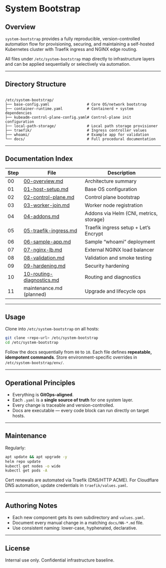 # System Bootstrap

## Overview
`system-bootstrap` provides a fully reproducible, version-controlled automation flow for provisioning, securing, and maintaining a self-hosted Kubernetes cluster with Traefik ingress and NGINX edge routing.

All files under `/etc/system-bootstrap` map directly to infrastructure layers and can be applied sequentially or selectively via automation.

---

## Directory Structure
```

/etc/system-bootstrap/
├── base-config.yaml                 # Core OS/network bootstrap
├── container-runtime.yaml           # Containerd + system dependencies
├── kubeadm-control-plane-config.yaml# Control-plane init configuration
├── local-path-storage/              # Local path storage provisioner
├── traefik/                         # Ingress controller values
├── whoami/                          # Example app for validation
└── docs/                            # Full procedural documentation

````

---

## Documentation Index
| Step | File | Description |
|------|------|--------------|
| 00 | [00-overview.md](docs/00-overview.md) | Architecture summary |
| 01 | [01-host-setup.md](docs/01-host-setup.md) | Base OS configuration |
| 02 | [02-control-plane.md](docs/02-control-plane.md) | Control plane bootstrap |
| 03 | [03-worker-join.md](docs/03-worker-join.md) | Worker node registration |
| 04 | [04-addons.md](docs/04-addons.md) | Addons via Helm (CNI, metrics, storage) |
| 05 | [05-traefik-ingress.md](docs/05-traefik-ingress.md) | Traefik ingress setup + Let’s Encrypt |
| 06 | [06-sample-app.md](docs/06-sample-app.md) | Sample “whoami” deployment |
| 07 | [07-nginx-lb.md](docs/07-nginx-lb.md) | External NGINX load balancer |
| 08 | [08-validation.md](docs/08-validation.md) | Validation and smoke testing |
| 09 | [09-hardening.md](docs/09-hardening.md) | Security hardening |
| 10 | [10-routing-diagnostics.md](docs/10-routing-diagnostics.md) | Routing and diagnostics |
| 11 | maintenance.md (planned) | Upgrade and lifecycle ops |

---

## Usage
Clone into `/etc/system-bootstrap` on all hosts:
```bash
git clone <repo-url> /etc/system-bootstrap
cd /etc/system-bootstrap
````

Follow the docs sequentially from `00` to `10`.
Each file defines **repeatable, idempotent commands**.
Store environment-specific overrides in `/etc/system-bootstrap/env/`.

---

## Operational Principles

* Everything is **GitOps-aligned**.
* Each `.yaml` is a **single source of truth** for one system layer.
* Every change is traceable and version-controlled.
* Docs are executable — every code block can run directly on target hosts.

---

## Maintenance

Regularly:

```bash
apt update && apt upgrade -y
helm repo update
kubectl get nodes -o wide
kubectl get pods -A
```

Cert renewals are automated via Traefik (DNS/HTTP ACME).
For Cloudflare DNS automation, update credentials in `traefik/values.yaml`.

---

## Authoring Notes

* Each new component gets its own subdirectory and `values.yaml`.
* Document every manual change in a matching `docs/NN-*.md` file.
* Use consistent naming: lower-case, hyphenated, declarative.

---

## License

Internal use only. Confidential infrastructure baseline.

